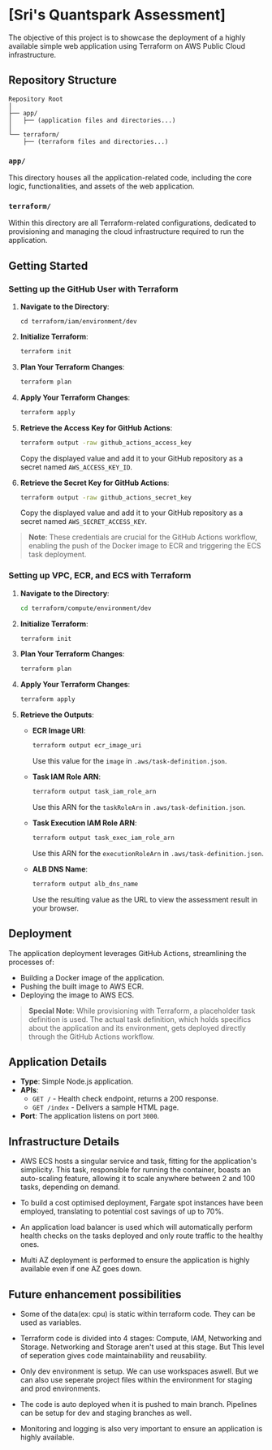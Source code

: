 # [Sri's Quantspark Assessment]

The objective of this project is to showcase the deployment of a highly available simple web application using Terraform on AWS Public Cloud infrastructure.

## Repository Structure

```
Repository Root
│
├── app/
│   ├── (application files and directories...)
│
└── terraform/
    ├── (terraform files and directories...)
```

### `app/`
This directory houses all the application-related code, including the core logic, functionalities, and assets of the web application.

### `terraform/`
Within this directory are all Terraform-related configurations, dedicated to provisioning and managing the cloud infrastructure required to run the application.

## Getting Started

### Setting up the GitHub User with Terraform

1. **Navigate to the Directory**:
    ```
    cd terraform/iam/environment/dev
    ```

2. **Initialize Terraform**:
    ```bash
    terraform init
    ```

3. **Plan Your Terraform Changes**:
    ```bash
    terraform plan
    ```

4. **Apply Your Terraform Changes**:
    ```bash
    terraform apply
    ```

5. **Retrieve the Access Key for GitHub Actions**:
    ```bash
    terraform output -raw github_actions_access_key
    ```
   Copy the displayed value and add it to your GitHub repository as a secret named `AWS_ACCESS_KEY_ID`.

6. **Retrieve the Secret Key for GitHub Actions**:
    ```bash
    terraform output -raw github_actions_secret_key
    ```
   Copy the displayed value and add it to your GitHub repository as a secret named `AWS_SECRET_ACCESS_KEY`.

> **Note**: These credentials are crucial for the GitHub Actions workflow, enabling the push of the Docker image to ECR and triggering the ECS task deployment.

### Setting up VPC, ECR, and ECS with Terraform

1. **Navigate to the Directory**:
    ```bash
    cd terraform/compute/environment/dev
    ```

2. **Initialize Terraform**:
    ```bash
    terraform init
    ```

3. **Plan Your Terraform Changes**:
    ```bash
    terraform plan
    ```

4. **Apply Your Terraform Changes**:
    ```bash
    terraform apply
    ```

5. **Retrieve the Outputs**:

    - **ECR Image URI**: 
        ```bash
        terraform output ecr_image_uri
        ```
      Use this value for the `image` in `.aws/task-definition.json`.

    - **Task IAM Role ARN**: 
        ```bash
        terraform output task_iam_role_arn
        ```
      Use this ARN for the `taskRoleArn` in `.aws/task-definition.json`.

    - **Task Execution IAM Role ARN**: 
        ```bash
        terraform output task_exec_iam_role_arn
        ```
      Use this ARN for the `executionRoleArn` in `.aws/task-definition.json`.

    - **ALB DNS Name**: 
        ```bash
        terraform output alb_dns_name
        ```
      Use the resulting value as the URL to view the assessment result in your browser.

## Deployment

The application deployment leverages GitHub Actions, streamlining the processes of:

- Building a Docker image of the application.
- Pushing the built image to AWS ECR.
- Deploying the image to AWS ECS.

> **Special Note**: While provisioning with Terraform, a placeholder task definition is used. The actual task definition, which holds specifics about the application and its environment, gets deployed directly through the GitHub Actions workflow.

## Application Details

- **Type**: Simple Node.js application.
- **APIs**:
  - `GET /` - Health check endpoint, returns a 200 response.
  - `GET /index` - Delivers a sample HTML page.
- **Port**: The application listens on port `3000`.

## Infrastructure Details

- AWS ECS hosts a singular service and task, fitting for the application's simplicity. This task, responsible for running the container, boasts an auto-scaling feature, allowing it to scale anywhere between 2 and 100 tasks, depending on demand.
  
- To build a cost optimised deployment, Fargate spot instances have been employed, translating to potential cost savings of up to 70%.

- An application load balancer is used which will automatically perform health checks on the tasks deployed and only route traffic to the healthy ones.

- Multi AZ deployment is performed to ensure the application is highly available even if one AZ goes down.

## Future enhancement possibilities

- Some of the data(ex: cpu) is static within terraform code. They can be used as variables.

- Terraform code is divided into 4 stages: Compute, IAM, Networking and Storage. Networking and Storage aren't used at this stage. But This level of seperation gives code maintainability and reusability.

- Only dev environment is setup. We can use workspaces aswell. But we can also use seperate project files within the environment for staging and prod environments.

- The code is auto deployed when it is pushed to main branch. Pipelines can be setup for dev and staging branches as well.

- Monitoring and logging is also very important to ensure an application is highly available.